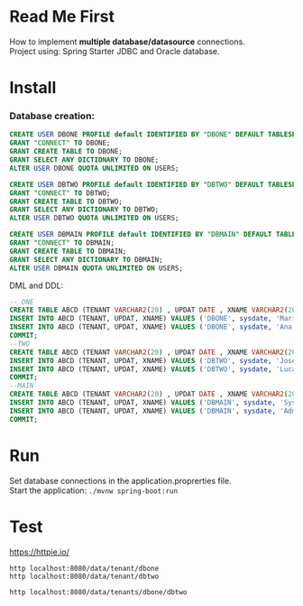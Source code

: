 # Read Me First

How to implement **multiple database/datasource** connections.  
Project using: Spring Starter JDBC and Oracle database.  

# Install

### Database creation:

```sql
CREATE USER DBONE PROFILE default IDENTIFIED BY "DBONE" DEFAULT TABLESPACE "USERS" TEMPORARY TABLESPACE "TEMP" ACCOUNT UNLOCK;
GRANT "CONNECT" TO DBONE;
GRANT CREATE TABLE TO DBONE;
GRANT SELECT ANY DICTIONARY TO DBONE;
ALTER USER DBONE QUOTA UNLIMITED ON USERS;

CREATE USER DBTWO PROFILE default IDENTIFIED BY "DBTWO" DEFAULT TABLESPACE "USERS" TEMPORARY TABLESPACE "TEMP" ACCOUNT UNLOCK;
GRANT "CONNECT" TO DBTWO;
GRANT CREATE TABLE TO DBTWO;
GRANT SELECT ANY DICTIONARY TO DBTWO;
ALTER USER DBTWO QUOTA UNLIMITED ON USERS;

CREATE USER DBMAIN PROFILE default IDENTIFIED BY "DBMAIN" DEFAULT TABLESPACE "USERS" TEMPORARY TABLESPACE "TEMP" ACCOUNT UNLOCK;
GRANT "CONNECT" TO DBMAIN;
GRANT CREATE TABLE TO DBMAIN;
GRANT SELECT ANY DICTIONARY TO DBMAIN;
ALTER USER DBMAIN QUOTA UNLIMITED ON USERS;
```

DML and DDL:
```sql
-- ONE
CREATE TABLE ABCD (TENANT VARCHAR2(20) , UPDAT DATE , XNAME VARCHAR2(200) );
INSERT INTO ABCD (TENANT, UPDAT, XNAME) VALUES ('DBONE', sysdate, 'Maria');
INSERT INTO ABCD (TENANT, UPDAT, XNAME) VALUES ('DBONE', sysdate, 'Ana');
COMMIT;
--TWO
CREATE TABLE ABCD (TENANT VARCHAR2(20) , UPDAT DATE , XNAME VARCHAR2(200) );
INSERT INTO ABCD (TENANT, UPDAT, XNAME) VALUES ('DBTWO', sysdate, 'Jose');
INSERT INTO ABCD (TENANT, UPDAT, XNAME) VALUES ('DBTWO', sysdate, 'Lucas');
COMMIT;
--MAIN
CREATE TABLE ABCD (TENANT VARCHAR2(20) , UPDAT DATE , XNAME VARCHAR2(200) );
INSERT INTO ABCD (TENANT, UPDAT, XNAME) VALUES ('DBMAIN', sysdate, 'System');
INSERT INTO ABCD (TENANT, UPDAT, XNAME) VALUES ('DBMAIN', sysdate, 'Admin');
COMMIT;
```

# Run

Set database connections in the application.proprerties file.  
Start the application: `./mvnw spring-boot:run`

# Test

https://httpie.io/
```
http localhost:8080/data/tenant/dbone
http localhost:8080/data/tenant/dbtwo

http localhost:8080/data/tenants/dbone/dbtwo
```

